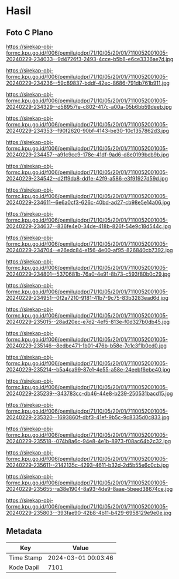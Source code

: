 # Hasil

## Foto C Plano

https://sirekap-obj-formc.kpu.go.id/f006/pemilu/pdpr/71/10/05/20/01/7110052001005-20240229-234033--9d4726f3-2493-4cce-b5b8-e6ce3336ae7d.jpg

https://sirekap-obj-formc.kpu.go.id/f006/pemilu/pdpr/71/10/05/20/01/7110052001005-20240229-234236--59c89837-bddf-42ec-8686-791db761b911.jpg

https://sirekap-obj-formc.kpu.go.id/f006/pemilu/pdpr/71/10/05/20/01/7110052001005-20240229-234329--d58957fe-c802-417c-a00a-05b6bb59deeb.jpg

https://sirekap-obj-formc.kpu.go.id/f006/pemilu/pdpr/71/10/05/20/01/7110052001005-20240229-234353--f90f2620-90bf-4143-be30-10c1357862d3.jpg

https://sirekap-obj-formc.kpu.go.id/f006/pemilu/pdpr/71/10/05/20/01/7110052001005-20240229-234457--a91c9cc9-178e-41df-9ad6-d8e0199bcb9b.jpg

https://sirekap-obj-formc.kpu.go.id/f006/pemilu/pdpr/71/10/05/20/01/7110052001005-20240229-234542--d2ff9da8-dd1e-42f9-a586-e3f91927d59d.jpg

https://sirekap-obj-formc.kpu.go.id/f006/pemilu/pdpr/71/10/05/20/01/7110052001005-20240229-234611--6e6a0cf3-626c-40bd-ad27-cb98e5e14a06.jpg

https://sirekap-obj-formc.kpu.go.id/f006/pemilu/pdpr/71/10/05/20/01/7110052001005-20240229-234637--836fe4e0-34de-418b-826f-54e9c18d544c.jpg

https://sirekap-obj-formc.kpu.go.id/f006/pemilu/pdpr/71/10/05/20/01/7110052001005-20240229-234704--e26edc84-e156-4e00-af95-826840cb7392.jpg

https://sirekap-obj-formc.kpu.go.id/f006/pemilu/pdpr/71/10/05/20/01/7110052001005-20240229-234801--5370681b-76a0-4e91-8b73-c593f80b0c29.jpg

https://sirekap-obj-formc.kpu.go.id/f006/pemilu/pdpr/71/10/05/20/01/7110052001005-20240229-234951--0f2a7210-9181-41b7-9c75-83b3283ead6d.jpg

https://sirekap-obj-formc.kpu.go.id/f006/pemilu/pdpr/71/10/05/20/01/7110052001005-20240229-235015--28ad20ec-e7d2-4ef5-813e-f0d327b0db45.jpg

https://sirekap-obj-formc.kpu.go.id/f006/pemilu/pdpr/71/10/05/20/01/7110052001005-20240229-235146--8edbe471-1b01-476b-b58e-7c1c3f1b0cd0.jpg

https://sirekap-obj-formc.kpu.go.id/f006/pemilu/pdpr/71/10/05/20/01/7110052001005-20240229-235214--b5a4ca99-87e1-4e55-a58e-24eebf6ebe40.jpg

https://sirekap-obj-formc.kpu.go.id/f006/pemilu/pdpr/71/10/05/20/01/7110052001005-20240229-235239--343783cc-db46-44e8-b239-250531bacd15.jpg

https://sirekap-obj-formc.kpu.go.id/f006/pemilu/pdpr/71/10/05/20/01/7110052001005-20240229-235320--1693860f-dbf3-41ef-9b5c-9c8335d0c833.jpg

https://sirekap-obj-formc.kpu.go.id/f006/pemilu/pdpr/71/10/05/20/01/7110052001005-20240229-235518--074b8a6c-94e8-4e1b-8973-f08ac64b2c32.jpg

https://sirekap-obj-formc.kpu.go.id/f006/pemilu/pdpr/71/10/05/20/01/7110052001005-20240229-235611--2142135c-4293-4611-b32d-2d5b55e6c0cb.jpg

https://sirekap-obj-formc.kpu.go.id/f006/pemilu/pdpr/71/10/05/20/01/7110052001005-20240229-235655--a38e1904-8a93-4de9-8aae-5beed38674ce.jpg

https://sirekap-obj-formc.kpu.go.id/f006/pemilu/pdpr/71/10/05/20/01/7110052001005-20240229-235803--393fae90-42b8-4b11-b429-6958129e9e0e.jpg


## Metadata

| Key        | Value               |
| ---------- | ------------------- |
| Time Stamp | 2024-03-01 00:03:46 |
| Kode Dapil | 7101                |



